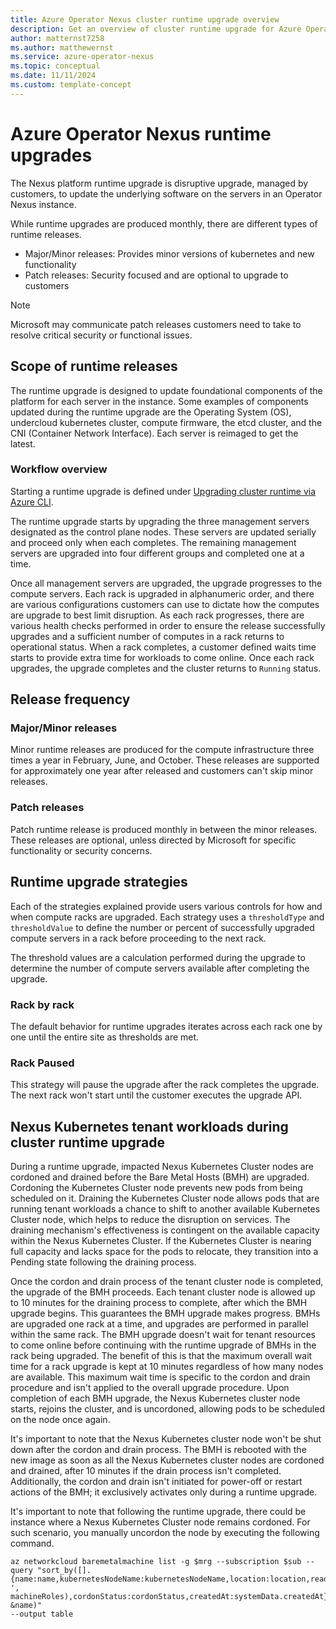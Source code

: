 ```yaml
---
title: Azure Operator Nexus cluster runtime upgrade overview
description: Get an overview of cluster runtime upgrade for Azure Operator Nexus.
author: matternst7258
ms.author: matthewernst
ms.service: azure-operator-nexus
ms.topic: conceptual
ms.date: 11/11/2024
ms.custom: template-concept
---
```


# Azure Operator Nexus runtime upgrades

The Nexus platform runtime upgrade is disruptive upgrade, managed by customers, to update the underlying software on the servers in an Operator Nexus instance. 

While runtime upgrades are produced monthly, there are different types of runtime releases.

* Major/Minor releases: Provides minor versions of kubernetes and new functionality
* Patch releases: Security focused and are optional to upgrade to customers

> [!Note]
> Microsoft may communicate patch releases customers need to take to resolve critical security or functional issues. 

## Scope of runtime releases

The runtime upgrade is designed to update foundational components of the platform for each server in the instance. Some examples of components updated during the runtime upgrade are the Operating System (OS), undercloud kubernetes cluster, compute firmware, the etcd cluster, and the CNI (Container Network Interface). Each server is reimaged to get the latest. 

### Workflow overview

Starting a runtime upgrade is defined under [Upgrading cluster runtime via Azure CLI](./howto-cluster-runtime-upgrade.md).

The runtime upgrade starts by upgrading the three management servers designated as the control plane nodes. These servers are updated serially and proceed only when each completes. The remaining management servers are upgraded into four different groups and completed one at a time. 

Once all management servers are upgraded, the upgrade progresses to the compute servers. Each rack is upgraded in alphanumeric order, and there are various configurations customers can use to dictate how the computes are upgrade to best limit disruption. As each rack progresses, there are various health checks performed in order to ensure the release successfully upgrades and a sufficient number of computes in a rack returns to operational status. When a rack completes, a customer defined waits time starts to provide extra time for workloads to come online. Once each rack upgrades, the upgrade completes and the cluster returns to `Running` status. 

## Release frequency

### Major/Minor releases

Minor runtime releases are produced for the compute infrastructure three times a year in February, June, and October. These releases are supported for approximately one year after released and customers can't skip minor releases. 

### Patch releases

Patch runtime release is produced monthly in between the minor releases. These releases are optional, unless directed by Microsoft for specific functionality or security concerns. 

## Runtime upgrade strategies

Each of the strategies explained provide users various controls for how and when compute racks are upgraded. Each strategy uses a `thresholdType` and `thresholdValue` to define the number or percent of successfully upgraded compute servers in a rack before proceeding to the next rack. 

The threshold values are a calculation performed during the upgrade to determine the number of compute servers available after completing the upgrade.

### Rack by rack

The default behavior for runtime upgrades iterates across each rack one by one until the entire site as thresholds are met.

### Rack Paused

This strategy will pause the upgrade after the rack completes the upgrade. The next rack won't start until the customer executes the upgrade API.

## Nexus Kubernetes tenant workloads during cluster runtime upgrade

During a runtime upgrade, impacted Nexus Kubernetes Cluster nodes are cordoned and drained before the Bare Metal Hosts (BMH) are upgraded. Cordoning the Kubernetes Cluster node prevents new pods from being scheduled on it. Draining the Kubernetes Cluster node allows pods that are running tenant workloads a chance to shift to another available Kubernetes Cluster node, which helps to reduce the disruption on services. The draining mechanism's effectiveness is contingent on the available capacity within the Nexus Kubernetes Cluster. If the Kubernetes Cluster is nearing full capacity and lacks space for the pods to relocate, they transition into a Pending state following the draining process.

Once the cordon and drain process of the tenant cluster node is completed, the upgrade of the BMH proceeds. Each tenant cluster node is allowed up to 10 minutes for the draining process to complete, after which the BMH upgrade begins. This guarantees the BMH upgrade makes progress. BMHs are upgraded one rack at a time, and upgrades are performed in parallel within the same rack. The BMH upgrade doesn't wait for tenant resources to come online before continuing with the runtime upgrade of BMHs in the rack being upgraded. The benefit of this is that the maximum overall wait time for a rack upgrade is kept at 10 minutes regardless of how many nodes are available. This maximum wait time is specific to the cordon and drain procedure and isn't applied to the overall upgrade procedure. Upon completion of each BMH upgrade, the Nexus Kubernetes cluster node starts, rejoins the cluster, and is uncordoned, allowing pods to be scheduled on the node once again.

It's important to note that the Nexus Kubernetes cluster node won't be shut down after the cordon and drain process. The BMH is rebooted with the new image as soon as all the Nexus Kubernetes cluster nodes are cordoned and drained, after 10 minutes if the drain process isn't completed. Additionally, the cordon and drain isn't initiated for power-off or restart actions of the BMH; it exclusively activates only during a runtime upgrade.

It's important to note that following the runtime upgrade, there could be instance where a Nexus Kubernetes Cluster node remains cordoned. For such scenario, you manually uncordon the node by executing the following command.

```azurecli
az networkcloud baremetalmachine list -g $mrg --subscription $sub --query "sort_by([].{name:name,kubernetesNodeName:kubernetesNodeName,location:location,readyState:readyState,provisioningState:provisioningState,detailedStatus:detailedStatus,detailedStatusMessage:detailedStatusMessage,powerState:powerState,tags:tags.Status,machineRoles:join(', ', machineRoles),cordonStatus:cordonStatus,createdAt:systemData.createdAt}, &name)" 
--output table

```
<!-- LINKS - External -->
[installation-instruction]: https://aka.ms/azcli
